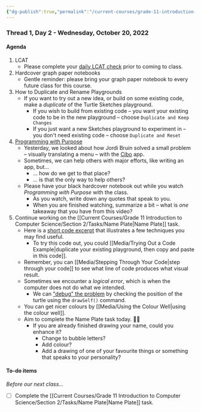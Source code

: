 ```yaml
---
{"dg-publish":true,"permalink":"/current-courses/grade-11-introduction-to-computer-science/section-2/thread-1/day-2/","dgHomeLink":false}
---
```


### Thread 1, Day 2 - Wednesday, October 20, 2022
#### Agenda
1. LCAT
	- Please complete your [daily LCAT check](https://lcat.lcs.on.ca) prior to coming to class.
2. Hardcover graph paper notebooks
	- Gentle reminder: please bring your graph paper notebook to every future class for this course.
3. How to Duplicate and Rename Playgrounds
	- If you want to try out a new idea, or build on some existing code, make a *duplicate* of the Turtle Sketches playground.
		- If you wish to build from existing code – you want your existing code to be in the new playground – choose `Duplicate and Keep Changes`
		- If you just want a new Sketches playground to experiment in – you don't need existing code – choose `Duplicate and Reset`
4. [Programming with Purpose](https://www.youtube.com/embed/M-7DQJbMapI)
	- Yesterday, we looked about how Jordi Bruin solved a small problem – visually translating a menu – with the [Cibo](https://apps.apple.com/us/app/cibo-visual-menu-translator/id1583992402) app.
	- Sometimes, we can help others with major efforts, like writing an app, but...
		- ... how do we get to that place?
		- ... is that the only way to help others?
	- Please have your black hardcover notebook out while you watch *Programming with Purpose* with the class.
		- As you watch, write down any quotes that speak to you.
		- When you are finished watching, summarize a bit – what is *one* takeaway that you have from this video?
5. Continue working on the [[Current Courses/Grade 11 Introduction to Computer Science/Section 2/Tasks/Name Plate\|Name Plate]] task.
	- Here is a [short code excerpt](https://gist.githubusercontent.com/russellgordon/88855e828bf8d44be5dac769f5bfc0a2/raw/dbea4fbe4e97679b754d80f049ff3373bbc557e5/main.swift) that illustrates a few techniques you may find useful.
		- To try this code out, you could [[Media/Trying Out a Code Example\|duplicate your existing playground, then copy and paste in this code]].
	- Remember, you can [[Media/Stepping Through Your Code\|step through your code]] to see what line of code produces what visual result.
	- Sometimes we encounter a *logical error*, which is when the computer does not do what we intended.
		- We can ["debug" the problem](https://www.youtube.com/embed/SlN1GmxSXkc) by checking the position of the turtle using the `drawSelf()` command.
	- You can get nicer colours by [[Media/Using the Colour Well\|using the colour well]].
	- Aim to complete the Name Plate task today. 💪🏼
		- If you are already finished drawing your name, could you enhance it?
			- Change to bubble letters?
			- Add colour?
			- Add a drawing of one of your favourite things or something that speaks to your personality?
	
#### To-do items
*Before our next class...*
- [ ] Complete the [[Current Courses/Grade 11 Introduction to Computer Science/Section 2/Tasks/Name Plate\|Name Plate]] task.